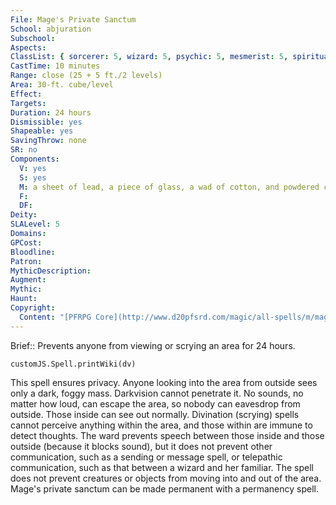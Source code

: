 ```yaml
---
File: Mage's Private Sanctum
School: abjuration
Subschool: 
Aspects: 
ClassList: { sorcerer: 5, wizard: 5, psychic: 5, mesmerist: 5, spiritualist: 5, medium: 4 }
CastTime: 10 minutes
Range: close (25 + 5 ft./2 levels)
Area: 30-ft. cube/level
Effect: 
Targets: 
Duration: 24 hours
Dismissible: yes
Shapeable: yes
SavingThrow: none
SR: no
Components:
  V: yes
  S: yes
  M: a sheet of lead, a piece of glass, a wad of cotton, and powdered chrysolite
  F: 
  DF: 
Deity: 
SLALevel: 5
Domains: 
GPCost: 
Bloodline: 
Patron: 
MythicDescription: 
Augment: 
Mythic: 
Haunt: 
Copyright:
  Content: "[PFRPG Core](http://www.d20pfsrd.com/magic/all-spells/m/mage-s-private-sanctum)"
---
```

Brief:: Prevents anyone from viewing or scrying an area for 24 hours.

```dataviewjs
customJS.Spell.printWiki(dv)
```

This spell ensures privacy. Anyone looking into the area from outside sees only a dark, foggy mass. Darkvision cannot penetrate it. No sounds, no matter how loud, can escape the area, so nobody can eavesdrop from outside. Those inside can see out normally.  Divination (scrying) spells cannot perceive anything within the area, and those within are immune to detect thoughts. The ward prevents speech between those inside and those outside (because it blocks sound), but it does not prevent other communication, such as a sending or message spell, or telepathic communication, such as that between a wizard and her familiar.  The spell does not prevent creatures or objects from moving into and out of the area.  Mage's private sanctum can be made permanent with a permanency spell.
